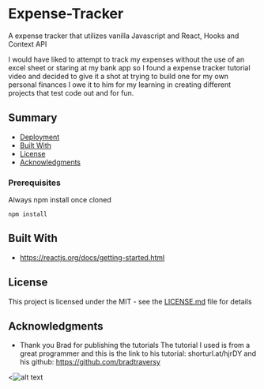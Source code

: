 # Expense-Tracker
A expense tracker that utilizes vanilla Javascript and React, Hooks and Context API 

I would have liked to attempt to track my expenses without the use of an excel sheet or staring at my bank app
so I found a expense tracker tutorial video and decided to give it a shot at trying to build one for my own personal finances
I owe it to him for my learning in creating different projects that test code out and for fun. 


## Summary

  - [Deployment](#deployment)
  - [Built With](#built-with)
  - [License](#license)
  - [Acknowledgments](#acknowledgments)


### Prerequisites

Always npm install once cloned

    npm install


## Built With

  - https://reactjs.org/docs/getting-started.html



## License

This project is licensed under the MIT - see the [LICENSE.md](LICENSE.md) file for
details

## Acknowledgments
- Thank you Brad for publishing the tutorials
 The tutorial I used is from a great programmer and this is the link to his tutorial: shorturl.at/hjrDY and his github: https://github.com/bradtraversy
 
<![alt text](https://developerdiaz.dev/img/portfolio-02.jpg) 
